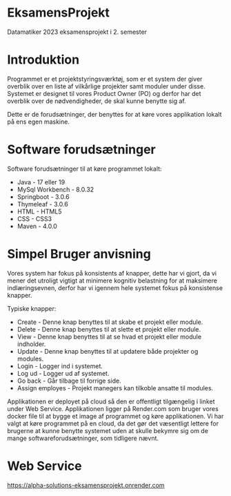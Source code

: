 # EksamensProjekt
Datamatiker 2023 eksamensprojekt i 2. semester

# Introduktion

Programmet er et projektstyringsværktøj, som er et system der giver overblik over en liste af vilkårlige projekter samt moduler under disse. Systemet er designet til vores Product Owner (PO) og derfor har det overblik over de nødvendigheder, de skal kunne benytte sig af.

Dette er de forudsætninger, der benyttes for at køre vores applikation lokalt på ens egen maskine.

# Software forudsætninger
Software forudsætninger til at køre programmet lokalt:
* Java - 17 eller 19
* MySql Workbench - 8.0.32
* Springboot -  3.0.6
* Thymeleaf - 3.0.6
* HTML - HTML5
* CSS - CSS3
* Maven - 4.0.0

# Simpel Bruger anvisning

Vores system har fokus på konsistents af knapper, dette har vi gjort, da vi mener det utroligt vigtigt at minimere kognitiv belastning for at maksimere indlæringsevnen, derfor har vi igennem hele systemet fokus på konsistense knapper.

Typiske knapper:

* Create - Denne knap benyttes til at skabe et projekt eller module.
* Delete - Denne knap benyttes til at slette et projekt eller module.
* View - Denne knap benyttes til at se hvad et projekt eller module indholder.
* Update - Denne knap benyttes til at updatere både projekter og modules.
* Login - Logger ind i systemet.
* Log ud - Logger ud af systemet.
* Go back - Går tilbage til forrige side.
* Assign employes - Projekt manegers kan tilkoble ansatte til modules.


Applikationen er deployet på cloud så den er offentligt tilgængelig i linket under Web Service.
Applikationen ligger på Render.com som bruger vores docker file til at bygge et image af programmet og køre applikationen. 
Vi har valgt at køre programmet på en cloud, da det gør det væsentligt lettere for brugerne at kunne benytte systemet uden at skulle bekymre sig om de mange softwareforudsætninger, som tidligere nævnt.

# Web Service
https://alpha-solutions-eksamensprojekt.onrender.com
